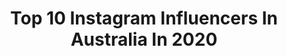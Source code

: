 ---
title: Top 10 Instagram Influencers In Australia In 2020
description: Identify the most popular Instagram accounts on inBeat.
platform: Instagram
profiles:
  - username: "keenan.te"
    fullname: >-
      Keenan Te
    location: "Australia"
    followers: 27359
    engagement: 824
    commentsToLikes: 0.139494
    avatar: "https://scontent-ams4-1.cdninstagram.com/v/t51.2885-19/s320x320/89481725_1894496250849655_6080413496191746048_n.jpg?_nc_ht=scontent-ams4-1.cdninstagram.com&_nc_ohc=G2cGKU0RlhkAX_nRbSj&oh=c0cebdc9aae006098f808ad351ff7a83&oe=5EBAE939"
    verified: false
    hashtags: "#brunomars, #chrisbrown, #victorious, #sidehustle"
  - username: "savannah.clarke"
    fullname: >-
      S A V A N N A H  ➕ C L A R K E
    location: "Australia"
    followers: 1156230
    engagement: 1563
    commentsToLikes: 0.082061
    avatar: "https://scontent-ams4-1.cdninstagram.com/v/t51.2885-19/s320x320/21149578_1691255810886658_6482184584103460864_n.jpg?_nc_ht=scontent-ams4-1.cdninstagram.com&_nc_ohc=69zZOOe1DNIAX_1EG4e&oh=eb1497a4459a5669c2a5a293d9a17834&oe=5EBA1363"
    verified: false
    hashtags: "#fashionicon, #loveuniters, #lurv, #nowunitedwakeup"
  - username: "julianjoseduarte"
    fullname: >-
      JULIAN JOSE DUARTE 🇨🇱🇵🇹
    location: "Australia"
    followers: 5090
    engagement: 3475
    commentsToLikes: 0.113859
    avatar: "https://scontent-ams4-1.cdninstagram.com/v/t51.2885-19/s320x320/83417866_161970671766292_7098436048035774464_n.jpg?_nc_ht=scontent-ams4-1.cdninstagram.com&_nc_ohc=b89bWMafQZgAX_8IoML&oh=b5f1e6fd86164921c24edf59297e2354&oe=5EBD1583"
    verified: false
    hashtags: "#duet, #xyzbca, #xybca, #helpme"
  - username: "fashng"
    fullname: >-
      fashng
    location: "Australia"
    followers: 32660
    engagement: 2765
    commentsToLikes: 0.056883
    avatar: "https://scontent-ams4-1.cdninstagram.com/v/t51.2885-19/s320x320/91398728_1316016595260080_6544032083101089792_n.jpg?_nc_ht=scontent-ams4-1.cdninstagram.com&_nc_ohc=Bg8z-F8p-0kAX8ggAHz&oh=7eb23397ab953502ea1f95f1286ebe9b&oe=5EBD37BA"
    verified: false
    hashtags: "#dating, #myaesthetic, #australia, #selfie"
  - username: "ljubica_bonnie"
    fullname: >-
      LJUBICA JAKIMOVSKI
    location: "Australia"
    followers: 3459
    engagement: 3475
    commentsToLikes: 0.384747
    avatar: "https://scontent-nrt1-1.cdninstagram.com/v/t51.2885-19/s320x320/89475598_1359185207619916_5104422615292837888_n.jpg?_nc_ht=scontent-nrt1-1.cdninstagram.com&_nc_ohc=NoNlcSWLBVsAX9zmv8P&oh=84d6110b11e01835bb189c3d7fbaebc4&oe=5EB7C815"
    verified: false
    hashtags: ""
  - username: "e.milyjanee"
    fullname: >-
      E M I L Y🦋 || fashion
    location: "Australia"
    followers: 2539
    engagement: 2720
    commentsToLikes: 0.257348
    avatar: "https://instagram.fmaa3-1.fna.fbcdn.net/v/t51.2885-19/s320x320/89385111_867168780392851_1969998750172577792_n.jpg?_nc_ht=instagram.fmaa3-1.fna.fbcdn.net&_nc_ohc=XnkHPAXaAfYAX_tDZms&oh=d01ce94011529fa2c920357589501f05&oe=5EB07797"
    verified: false
    hashtags: "#collab, #gifted, #vintage"
  - username: "olivia.lawecki"
    fullname: >-
      L I V   L A W E C K I ⚡️
    location: "Australia"
    followers: 2435
    engagement: 2688
    commentsToLikes: 0.144513
    avatar: "https://instagram.ftur1-1.fna.fbcdn.net/v/t51.2885-19/s320x320/79600291_317046449199449_7914631326362238976_n.jpg?_nc_ht=instagram.ftur1-1.fna.fbcdn.net&_nc_ohc=Dnc6EocPuuEAX-4umF9&oh=e114e8a5ab13d398ee264edb03fa7e04&oe=5EA26ED2"
    verified: false
    hashtags: ""
  - username: "ajsecic"
    fullname: >-
      Alisha
    location: "Australia"
    followers: 3075
    engagement: 3571
    commentsToLikes: 0.189016
    avatar: "https://scontent-ams4-1.cdninstagram.com/v/t51.2885-19/s320x320/62266400_732258010523418_5658787036463628288_n.jpg?_nc_ht=scontent-ams4-1.cdninstagram.com&_nc_ohc=FgGr3J4acogAX_mH9Ky&oh=3bdad133c1a3ea9cbc26008973489885&oe=5E87BC73"
    verified: false
    hashtags: "#undiscovered, #jeffreestar, #thelist, #hoodedeyesmakeup"
  - username: "mikky_kitty"
    fullname: >-
      Alternative Model
    location: "Australia"
    followers: 6697
    engagement: 1833
    commentsToLikes: 0.071782
    avatar: "https://scontent-lhr8-1.cdninstagram.com/v/t51.2885-19/s320x320/72529236_553062835542388_8830077389024264192_n.jpg?_nc_ht=scontent-lhr8-1.cdninstagram.com&_nc_ohc=oTcdh6gl8fgAX-gkqsx&oh=a05607e90e3294ac25e78c9363852236&oe=5EB8DD09"
    verified: false
    hashtags: "#fireemblemcosplay, #dollskill, #boudoirmodel, #gothicstyleandmusic"
  - username: "whyntervanravenstein"
    fullname: >-
      Whynter Van Ravenstein ⚡️
    location: "Australia"
    followers: 25332
    engagement: 842
    commentsToLikes: 0.278012
    avatar: "https://scontent-ams4-1.cdninstagram.com/v/t51.2885-19/s320x320/74935161_274659190110153_5871926820047159296_n.jpg?_nc_ht=scontent-ams4-1.cdninstagram.com&_nc_ohc=8XhjEDE9_mMAX9MHmhl&oh=54578271ad20e52540790000222fbc47&oe=5EB964F0"
    verified: false
    hashtags: "#fun, #model, #greatlabeldesign, #lovethelook"
cities:
  - name: Sydney
    link: /instagram/australia/sydney
  - name: Brisbane
    link: /instagram/australia/brisbane
  - name: Melbourne
    link: /instagram/australia/melbourne
---